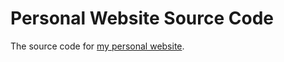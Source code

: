 # Personal Website Source Code

The source code for [my personal website](https://alexneville.co.uk).
